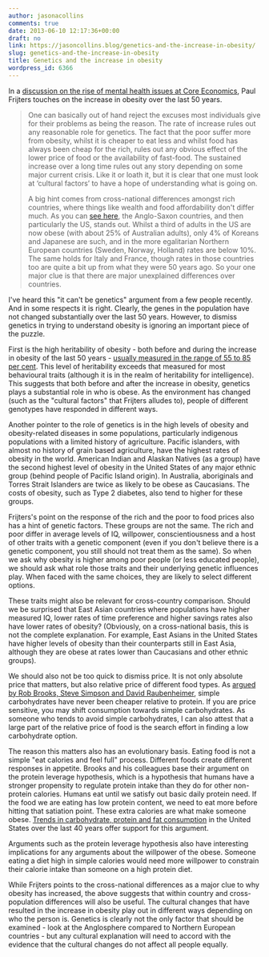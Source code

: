 ```yaml
---
author: jasonacollins
comments: true
date: 2013-06-10 12:17:36+00:00
draft: no
link: https://jasoncollins.blog/genetics-and-the-increase-in-obesity/
slug: genetics-and-the-increase-in-obesity
title: Genetics and the increase in obesity
wordpress_id: 6366
---
```


In a [discussion on the rise of mental health issues at Core Economics](http://economics.com.au/?p=9734), Paul Frijters touches on the increase in obesity over the last 50 years.


<blockquote>One can basically out of hand reject the excuses most individuals give for their problems as being the reason. The rate of increase rules out any reasonable role for genetics. The fact that the poor suffer more from obesity, whilst it is cheaper to eat less and whilst food has always been cheap for the rich, rules out any obvious effect of the lower price of food or the availability of fast-food. The sustained increase over a long time rules out any story depending on some major current crisis. Like it or loath it, but it is clear that one must look at ‘cultural factors’ to have a hope of understanding what is going on.

A big hint comes from cross-national differences amongst rich countries, where things like wealth and food affordability don't differ much. As you can [see here](http://en.wikipedia.org/wiki/File:Obesity_country_comparison_-_path.svg), the Anglo-Saxon countries, and then particularly the US, stands out. Whilst a third of adults in the US are now obese (with about 25% of Australian adults), only 4% of Koreans and Japanese are such, and in the more egalitarian Northern European countries (Sweden, Norway, Holland) rates are below 10%. The same holds for Italy and France, though rates in those countries too are quite a bit up from what they were 50 years ago. So your one major clue is that there are major unexplained differences over countries.</blockquote>


I've heard this "it can't be genetics" argument from a few people recently. And in some respects it is right. Clearly, the genes in the population have not changed substantially over the last 50 years. However, to dismiss genetics in trying to understand obesity is ignoring an important piece of the puzzle.

First is the high heritability of obesity - both before and during the increase in obesity of the last 50 years - [usually measured in the range of 55 to 85 per cent](http://ajcn.nutrition.org/content/87/2/398.abstract). This level of heritability exceeds that measured for most behavioural traits (although it is in the realm of heritability for intelligence). This suggests that both before and after the increase in obesity, genetics plays a substantial role in who is obese. As the environment has changed (such as the "cultural factors" that Frijters alludes to), people of different genotypes have responded in different ways.

Another pointer to the role of genetics is in the high levels of obesity and obesity-related diseases in some populations, particularly indigenous populations with a limited history of agriculture. Pacific islanders, with almost no history of grain based agriculture, have the highest rates of obesity in the world. American Indian and Alaskan Natives (as a group) have the second highest level of obesity in the United States of any major ethnic group (behind people of Pacific Island origin). In Australia, aboriginals and Torres Strait Islanders are twice as likely to be obese as Caucasians. The costs of obesity, such as Type 2 diabetes, also tend to higher for these groups.

Frijters's point on the response of the rich and the poor to food prices also has a hint of genetic factors. These groups are not the same. The rich and poor differ in average levels of IQ, willpower, conscientiousness and a host of other traits with a genetic component (even if you don't believe there is a genetic component, you still should not treat them as the same). So when we ask why obesity is higher among poor people (or less educated people), we should ask what role those traits and their underlying genetic influences play. When faced with the same choices, they are likely to select different options.

These traits might also be relevant for cross-country comparison. Should we be surprised that East Asian countries where populations have higher measured IQ, lower rates of time preference and higher savings rates also have lower rates of obesity? (Obviously, on a cross-national basis, this is not the complete explanation. For example, East Asians in the United States have higher levels of obesity than their counterparts still in East Asia, although they are obese at rates lower than Caucasians and other ethnic groups).

We should also not be too quick to dismiss price. It is not only absolute price that matters, but also relative price of different food types. As [argued by Rob Brooks, Steve Simpson and David Raubenheimer](https://jasoncollins.blog/evolution-and-obesity/), simple carbohydrates have never been cheaper relative to protein. If you are price sensitive, you may shift consumption towards simple carbohydrates. As someone who tends to avoid simple carbohydrates, I can also attest that a large part of the relative price of food is the search effort in finding a low carbohydrate option.

The reason this matters also has an evolutionary basis. Eating food is not a simple "eat calories and feel full" process. Different foods create different responses in appetite. Brooks and his colleagues base their argument on the protein leverage hypothesis, which is a hypothesis that humans have a stronger propensity to regulate protein intake than they do for other non-protein calories. Humans eat until we satisfy out basic daily protein need. If the food we are eating has low protein content, we need to eat more before hitting that satiation point. These extra calories are what make someone obese. [Trends in carbohydrate, protein and fat consumption](https://doi.org/10.3945/ajcn.110.000141) in the United States over the last 40 years offer support for this argument.

Arguments such as the protein leverage hypothesis also have interesting implications for any arguments about the willpower of the obese. Someone eating a diet high in simple calories would need more willpower to constrain their calorie intake than someone on a high protein diet.

While Frijters points to the cross-national differences as a major clue to why obesity has increased, the above suggests that within country and cross-population differences will also be useful. The cultural changes that have resulted in the increase in obesity play out in different ways depending on who the person is. Genetics is clearly not the only factor that should be examined - look at the Anglosphere compared to Northern European countries - but any cultural explanation will need to accord with the evidence that the cultural changes do not affect all people equally.
